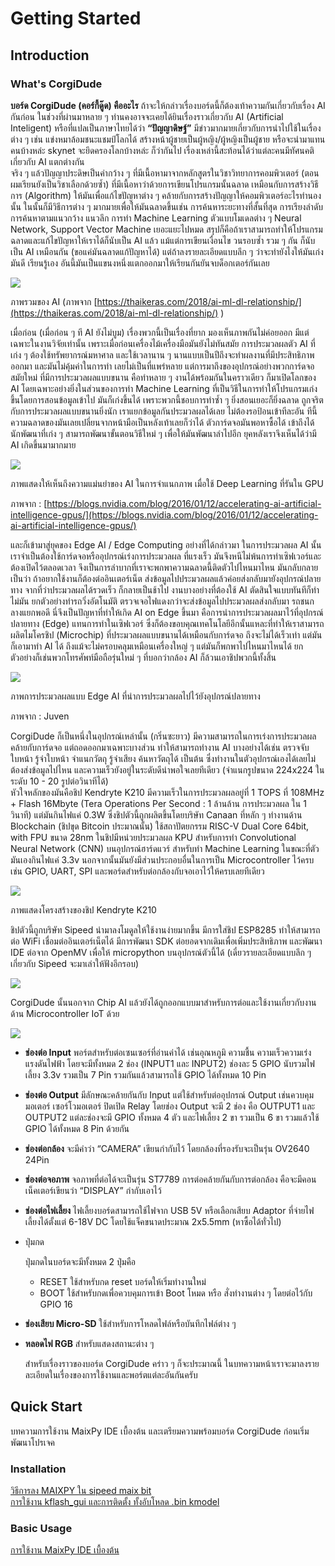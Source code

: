 # Getting Started

## Introduction

### What's CorgiDude

**บอร์ด CorgiDude (คอร์กี้ดู๊ด) คืออะไร**
ถ้าจะให้กล่าวเรื่องบอร์ดนี้ก็ต้องเท้าความกันเกี่ยวกับเรื่อง AI กันก่อน ในช่วงที่ผ่านมาหลาย ๆ ท่านคงอาจจะเคยได้ยินเรื่องราวเกี่ยวกับ AI (Artificial Inteligent) หรือที่แปลเป็นภาษาไทยได้ว่า **“ปัญญาดิษฐ์”** มีข่าวมากมายเกี่ยวกับการนำไปใช้ในเรื่องต่าง ๆ เช่น แข่งหมาล้อมชนะแชมป์โลกได้ สร้างหน้าผู้ชายเป็นผู้หญิง/ผู้หญิงเป็นผู้ชาย หรือจะนำมาแทนคนบ้างหล่ะ skynet จะยึดครองโลกบ้างหล่ะ ก็ว่ากันไป เรื่องเหล่านี้สะท้อนได้ว่าแต่ละคนมีทัศนคติเกี่ยวกับ AI แตกต่างกัน</br>
จริง ๆ แล้วปัญญาประดิษเป็นคำกว้าง ๆ ที่มีเนื้อหามาจากหลักสูตรในวิชาวิทยาการคอมพิวเตอร์ (ตอนผมเรียนยังเป็นวิชาเลือกด้วยซ้ำ) ที่มีเนื้อหาว่าด้วยการเขียนโปรแกรมนั้นฉลาด เหมือนกับการสร้างวิธีการ (Algorithm) ให้มันเพื่อแก้ไขปัญหาต่าง ๆ คล้ายกับการสร้างปัญญาให้คอมพิวเตอร์อะไรทำนองนั้น ในนั้นก็มีวิธีการต่าง ๆ มากมายเพื่อให้มันฉลาดขึ้นเช่น การค้นหาระยะทางที่สั้นที่สุด การเรียงลำดับ การค้นหาตามแนวกว้าง แนวลึก การทำ Machine Learning ตัวแบบโมเดลต่าง ๆ Neural Network, Support Vector Machine เยอะแยะไปหมด สรุปก็คือถ้าเราสามารถทำให้โปรแกรมฉลาดและแก้ไขปัญหาให้เราได้ก็นับเป็น AI แล้ว แม้แต่การเขียนเงื่อนไข วนรอบซ้ำ รวม ๆ กัน ก็นับเป็น AI เหมือนกัน (ขอแค่มันฉลาดแก้ปัญหาได้) แต่ถ้าลงรายละเอียดแบบลึก ๆ ว่าจะทำยังไงให้มันเก่ง มันดี เรียนรู้เอง อันนี้มันเป็นแขนงหนึ่งแตกออกมาให้เรียนกันยันจบด็อกเตอร์กันเลย

![](https://ff.lnwfile.com/_/ff/_raw/bg/bf/61.jpg)

ภาพรวมของ AI (ภาพจาก [https://thaikeras.com/2018/ai-ml-dl-relationship/](https://thaikeras.com/2018/ai-ml-dl-relationship/) )

เมื่อก่อน (เมื่อก่อน ๆ ที AI ยังไม่บูม) เรื่องพวกนี้เป็นเรื่องที่ยาก มองเห็นภาพกันไม่ค่อยออก มีแต่เฉพาะในงานวิจัยเท่านั้น เพราะเมื่อก่อนเครื่องไม้เครื่องมือมันยังไม่ทันสมัย การประมวลผลตัว AI ที่เก่ง ๆ ต้องใช้ทรัพยากรณ์มหาศาล และใช้เวลานาน ๆ นานแบบเป็นปีถึงจะทำผลงานที่มีประสิทธิภาพออกมา และมันไม่คุ้มค่าในการทำ เลยไม่เป็นที่แพร่หลาย แต่การมาถึงของอุปกรณ์อย่างพวกการ์ดจอสมัยใหม่ ที่มีการประมวลผลแบบขนาน คือทำหลาย ๆ งานได้พร้อมกันในคราวเดียว ก็มาเปิดโลกของ AI โดยเฉพาะอย่างยิ่งในส่วนของการทำ Machine Learning ที่เป็นวิธีในการทำให้โปรแกรมเก่งขึ้นโดยการสอนข้อมูลเข้าไป มันก็เก่งขึ้นได้ เพราะพวกนี้ชอบการทำซ้ำ ๆ ยิ่งสอนเยอะก็ยิ่งฉลาด ถูกจริตกับการประมวลผลแบบขนานยิ่งนัก เราแยกข้อมูลกันประมวลผลได้เลย ไม่ต้องรอป้อนเข้าทีละอัน ทีนี้ความฉลาดของมันเลยเปลี่ยนจากหน้ามือเป็นหลังเท้าเลยก็ว่าได้ ตัวการ์ดจอมันพอหาซื้อได้ เข้าถึงได้ นักพัฒนาที่เก่ง ๆ สามารถพัฒนาขั้นตอนวิธีใหม่ ๆ เพื่อให้มันพัฒนาลำไปอีก ยุคหลังเราจึงเห็นได้ว่ามี AI เกิดขึ้นมามากมาย

![](https://ff.lnwfile.com/_/ff/_raw/20/aq/3e.gif)

ภาพแสดงให้เห็นถึงความแม่นยำของ AI ในการจำแนกภาพ เมื่อใช้ Deep Learning ที่รันใน GPU

ภาพจาก : [https://blogs.nvidia.com/blog/2016/01/12/accelerating-ai-artificial-intelligence-gpus/](https://blogs.nvidia.com/blog/2016/01/12/accelerating-ai-artificial-intelligence-gpus/)

และก็เข้ามาสู่ยุคของ Edge AI / Edge Computing อย่างที่ได้กล่าวมา ในการประมวลผล AI นั้นเราจำเป็นต้องใช้การ์ดจอหรืออุปกรณ์เร่งการประมวลผล ที่แรงเร็ว มันจึงหนีไม่พ้นการทำเซิฟเวอร์และต้องเปิดไว้ตลอดเวลา จึงเป็นการลำบากที่เราจะพกพาความฉลาดนี้ติดตัวไปไหนมาไหน มันกลับกลายเป็นว่า ถ้าอยากใช้งานก็ต้องต่ออินเตอร์เน็ต ส่งข้อมูลไปประมวลผลแล้วค่อยส่งกลับมายังอุปกรณ์ปลายทาง จากที่ว่าประมวลผลได้รวดเร็ว ก็กลายเป็นช้าไป งานบางอย่างที่ต้องใช้ AI ตัดสินใจแบบทันทีก็ทำไม่มัน ยกตัวอย่างทำรถวิ่งอัตโนมัติ ตรวจเจอไฟแดงกว่าจะส่งข้อมูลไปประมวลผลส่งกลับมา รถชนกลางแยกพอดี นี่จึงเป็นปัญหาที่ทำให้เกิด AI on Edge ขึ้นมา คือการนำการประมวลผลมาไว้ที่อุปกรณ์ปลายทาง (Edge) แทนการทำในเซิฟเวอร์ ซึ่งก็ต้องขอบคุณเทคโนโลยีอีกนั้นแหละที่ทำให้เราสามารถผลิตไมโครชิป (Microchip) ที่ประมวลผลแบบขนานได้เหมือนกับการ์ดจอ ถึงจะไม่ได้เร็วเท่า แต่มันก็เอามาทำ AI ได้ ถึงแม้จะไม่ครอบคลุมเหมือนเครื่องใหญ่ ๆ แต่มันก็พกพาไปไหนมาไหนได้ ยกตัวอย่างก็เช่นพวกโทรศัพท์มือถือรุ่นใหม่ ๆ ที่บอกว่ากล้อง AI ก็ล้วนเอาชิปพวกนี้ทั้งสิ้น

![](https://ff.lnwfile.com/_/ff/_raw/ow/je/l7.png)

ภาพการประมวลผลแบบ Edge AI ที่นำการประมวลผลไปไว้ยังอุปกรณ์ปลายทาง

ภาพจาก : Juven

CorgiDude ก็เป็นหนึ่งในอุปกรณ์เหล่านั้น (กริ่นซะยาว) มีความสามารถในการเร่งการประมวลผลคล้ายกับการ์ดจอ แต่ถอดออกมาเฉพาะบางส่วน ทำให้สามารถทำงาน AI บางอย่างได้เช่น ตรวจจับใบหน้า รู้จำใบหน้า จำแนกวัตถุ รู้จำเสียง ค้นหาวัตถุได้ เป็นต้น ซึ่งทำงานในตัวอุปกรณ์เองได้เลยไม่ต้องส่งข้อมูลไปไหน และความเร็วยังอยู่ในระดับดีน่าพอใจเลยทีเดียว (จำแนกรูปขนาด 224x224 ในระดับ 10 - 20 รูปต่อวินาทีได้)</br>หัวใจหลักของมันคือชิป Kendryte K210 มีความเร็วในการประมวลผลอยู่ที่ 1 TOPS ที่ 108MHz + Flash 16Mbyte (Tera Operations Per Second : 1 ล้านล้าน การประมวลผล ใน 1 วินาที) แต่มันกินไฟแค่ 0.3W ซึ่งชิปตัวนี้ถูกผลิตขึ้นโดยบริษัท Canaan ที่หลัก ๆ ทำงานด้าน Blockchain (ชิปขุด Bitcoin ประมาณนั้น) ใช้สถาปัตยกรรม RISC-V Dual Core 64bit, with FPU ขนาด 28nm ในชิปมีหน่วยประมวลผล KPU สำหรับการทำ Convolutional Neural Network (CNN) บนอุปกรณ์ฮาร์ดแวร์ สำหรับทำ Machine Learning ในขณะที่ตัวมันเองกินไฟแค่ 3.3v นอกจากนั้นมันยังมีส่วนประกอบอื่นในการเป็น Microcontroller ไว้ครบเช่น GPIO, UART, SPI และพอร์ดสำหรับต่อกล้องกับจอเอาไว้ให้ครบเลยทีเดียว

![](https://ff.lnwfile.com/_/ff/_raw/xc/1l/x1.png)

ภาพแสดงโครงสร้างของชิป Kendryte K210

ชิปตัวนี้ถูกบริษัท Sipeed นำมาลงโมดูลให้ใช้งานง่ายมากขึ้น มีการใส่ชิป ESP8285 ทำให้สามารถต่อ WiFi เชื่อมต่ออินเตอร์เน็ตได้ มีการพัฒนา SDK ต่อยอดจากเดิมเพื่อเพิ่มประสิทธิภาพ และพัฒนา IDE ต่อจาก OpenMV เพื่อให้ micropython บนอุปกรณ์ตัวนี้ได้ (เดี๋ยวรายละเอียดแบบลึก ๆ เกี่ยวกับ Sipeed จะมาเล่าให้ฟังอีกรอบ)

![](https://ff.lnwfile.com/_/ff/_raw/b4/74/ya.jpg)

CorgiDude นั้นนอกจาก Chip AI แล้วยังได้ถูกออกแบบมาสำหรับการต่อและใช้งานเกี่ยวกับงานด้าน Microcontroller IoT ด้วย

![](https://ff.lnwfile.com/_/ff/_raw/9l/nm/a2.png)

- **ช่องต่อ Input** พอร์ตสำหรับต่อเซนเซอร์ที่อ่านค่าได้ เช่นอุณหภูมิ ความชื้น ความเร็วความเร่ง แรงดันไฟฟ้า โดยจะมีทั้งหมด 2 ช่อง (INPUT1 และ INPUT2) ช่องละ 5 GPIO นับรวมไฟเลี้ยง 3.3v รวมเป็น 7 Pin รวมกันแล้วสามารถใช้ GPIO ได้ทั้งหมด 10 Pin

- **ช่องต่อ Output** มีลักษณะคล้ายกันกับ Input แต่ใช้สำหรับต่ออุปกรณ์ Output เช่นควบคุมมอเตอร์ เซอร์โวมอเตอร์ ปิดเปิด Relay โดยช่อง Output จะมี 2 ช่อง คือ OUTPUT1 และ OUTPUT2 แต่ละช่องจะมี GPIO ทั้งหมด 4 ตัว และไฟเลี้ยง 2 ขา รวมเป็น 6 ขา รวมแล้วใช้ GPIO ได้ทั้งหมด 8 Pin ด้วยกัน

- **ช่องต่อกล้อง** จะมีคำว่า “CAMERA” เขียนกำกับไว้ โดยกล้องที่รองรับจะเป็นรุ่น OV2640 24Pin

- **ช่องต่อจอภาพ** จอภาพที่ต่อได้จะเป็นรุ่น ST7789 การต่อคล้ายกันกับการต่อกล้อง คือจะมีคอนเน็คเตอร์เขียนว่า “DISPLAY” กำกับเอาไว้

- **ช่องต่อไฟเลี้ยง** ไฟเลี้ยงบอร์ดสามารถใช้ไฟจาก USB 5V หรือเลือกเสียบ Adaptor ที่จ่ายไฟเลี้ยงได้ตั้งแต่ 6-18V DC โดยใช้แจ็คขนาดประมาณ 2x5.5mm (หาซื้อได้ทั่วไป)

- ปุ่มกด

  ปุ่มกดในบอร์ดจะมีทั้งหมด 2 ปุ่มคือ

  - RESET ใช้สำหรับกด reset บอร์ดให้เริ่มทำงานใหม่
  - BOOT ใช้สำหรับกดเพื่อควบคุมการเข้า Boot โหมด หรือ สั่งทำงานต่าง ๆ โดยต่อไว้กับ GPIO 16

- **ช่องเสียบ Micro-SD** ใช้สำหรับการโหลดไฟล์หรือบันทึกไฟล์ต่าง ๆ

- **หลอดไฟ RGB** สำหรับแสดงสถานะต่าง ๆ

  สำหรับเรื่องราวของบอร์ด CorgiDude คร่าว ๆ ก็จะประมาณนี้ ในบทความหน้าเราจะมาลงรายละเอียดในเรื่องของการใช้งานและพอร์ตแต่ละอันกันครับ

## Quick Start

บทความการใช้งาน MaixPy IDE เบื้องต้น และเตรียมความพร้อมบอร์ด CorgiDude ก่อนเริ่มพัฒนาโปรเจค

### Installation

[วิธีการลง MAIXPY ใน sipeed maix bit](./document_2.md)</br>
[การใช้งาน kflash_gui และการติดตั้ง ทั้งอับโหลด .bin kmodel](./document_3.md)

### Basic Usage

[การใช้งาน MaixPy IDE เบื้องต้น](./document_1.md)
